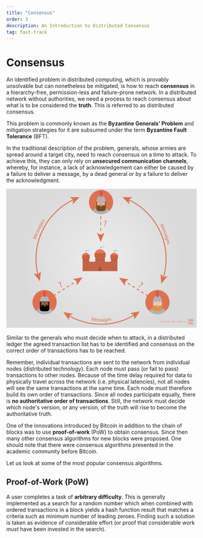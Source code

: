 ```yaml
---
title: "Consensus"
order: 3
description: An Introduction to Distributed Consensus
tag: fast-track
---
```


# Consensus

An identified problem in distributed computing, which is provably unsolvable but can nonetheless be mitigated, is how to reach **consensus** in a hierarchy-free, permission-less and failure-prone network. In a distributed network without authorities, we need a process to reach consensus about what is to be considered the **truth**. This is referred to as distributed consensus.

This problem is commonly known as the **Byzantine Generals' Problem** and mitigation strategies for it are subsumed under the term **Byzantine Fault Tolerance** (BFT).

In the traditional description of the problem, generals, whose armies are spread around a target city, need to reach consensus on a time to attack. To achieve this, they can only rely on **unsecured communication channels**, whereby, for instance, a lack of acknowledgement can either be caused by a failure to deliver a message, by a dead general or by a failure to deliver the acknowledgment.

![Byzantine General's Problem](images/generals.png)

Similar to the generals who must decide when to attack, in a distributed ledger the agreed transaction list has to be identified and consensus on the correct order of transactions has to be reached.

Remember, individual transactions are sent to the network from individual nodes (distributed technology). Each node must pass (or fail to pass) transactions to other nodes. Because of the time delay required for data to physically travel across the network (i.e. physical latencies), not all nodes will see the same transactions at the same time. Each node must therefore build its own order of transactions. Since all nodes participate equally, there is **no authoritative order of transactions**. Still, the network must decide which node's version, or any version, of the truth will rise to become the authoritative truth.

One of the innovations introduced by Bitcoin in addition to the chain of blocks was to use **proof-of-work** (PoW) to obtain consensus. Since then many other consensus algorithms for new blocks were proposed. One should note that there were consensus algorithms presented in the academic community before Bitcoin. 

Let us look at some of the most popular consensus algorithms.

## Proof-of-Work (PoW)

<!-- TODO ![PoW](images/pow.png) -->

A user completes a task of **arbitrary difficulty**. This is generally implemented as a search for a random number which when combined with ordered transactions in a block yields a hash function result that matches a criteria such as minimum number of leading zeroes. Finding such a solution is taken as evidence of considerable effort (or proof that considerable work *must* have been invested in the search).

<!-- Title: Proof-of-Work, URL: https://www.youtube.com/watch?v=iCYj6BfxxJE -->
